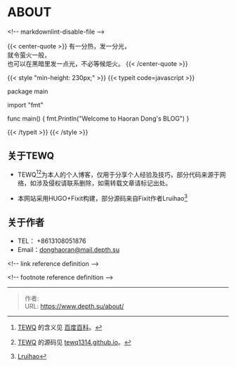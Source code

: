 # ABOUT


&lt;!-- markdownlint-disable-file --&gt;

{{&lt; center-quote &gt;}}
有一分热，发一分光，\
就令萤火一般，\
也可以在黑暗里发一点光，不必等候炬火。
{{&lt; /center-quote &gt;}}


{{&lt; style &#34;min-height: 230px;&#34; &gt;}}
{{&lt; typeit code=javascript &gt;}}


package main

import &#34;fmt&#34;

func main() {
    fmt.Println(&#34;Welcome to Haoran Dong&#39;s BLOG&#34;)
}


{{&lt; /typeit &gt;}}
{{&lt; /style &gt;}}
## 关于TEWQ
-  TEWQ[^1][^2]为本人的个人博客，仅用于分享个人经验及技巧，部分代码来源于网络，如涉及侵权请联系删除，如需转载文章请标记出处。
  
-  本网站采用HUGO&#43;Fixit构建，部分源码来自Fixit作者Lruihao[^3]
## 关于作者

  - TEL： &#43;8613108051876 
  - Email：donghaoran@mail.depth.su
  


&lt;!-- link reference definition --&gt;

[TEWQ]: https://www.depth.su/
[TEWQ1314]: https://github.com/TEWQ1314/tewq1314.github.io
[mean]: https://baike.baidu.com/item/%E6%88%91%E7%88%B1%E4%BD%A0/9056
[Fixit]: https://github.com/lruihao
&lt;!-- footnote reference definition --&gt;

[^1]: [TEWQ][TEWQ] 的含义见 [百度百科][mean]。

[^2]: [TEWQ][TEWQ] 的源码见 [tewq1314.github.io][TEWQ1314]。
[^3]: [Lruihao][Fixit]

---

> 作者:   
> URL: https://www.depth.su/about/  

